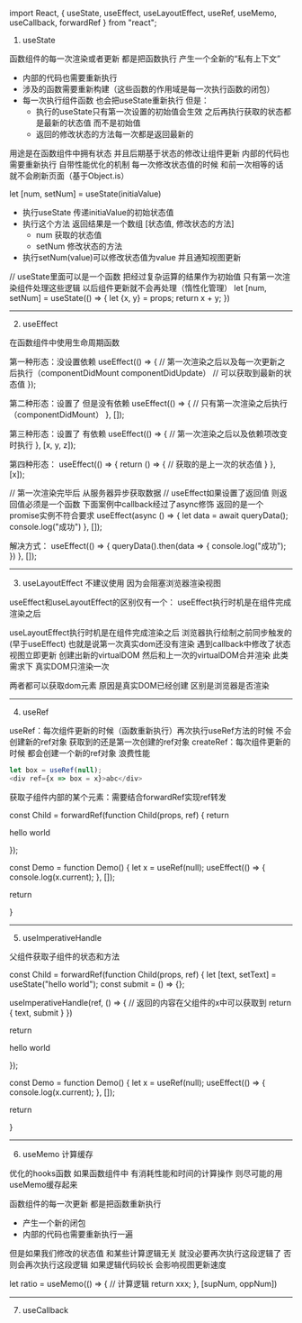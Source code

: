 import React, { useState, useEffect, useLayoutEffect, useRef, useMemo, useCallback, forwardRef } from "react";

1. useState

函数组件的每一次渲染或者更新 都是把函数执行 产生一个全新的“私有上下文”
  + 内部的代码也需要重新执行
  + 涉及的函数需要重新构建（这些函数的作用域是每一次执行函数的闭包）
  + 每一次执行组件函数 也会把useState重新执行 但是：
    + 执行的useState只有第一次设置的初始值会生效 之后再执行获取的状态都是最新的状态值 而不是初始值
    + 返回的修改状态的方法每一次都是返回最新的

用途是在函数组件中拥有状态 并且后期基于状态的修改让组件更新 内部的代码也需要重新执行
自带性能优化的机制 每一次修改状态值的时候 和前一次相等的话 就不会刷新页面（基于Object.is）

let [num, setNum] = useState(initiaValue)
  + 执行useState 传递initiaValue的初始状态值
  + 执行这个方法 返回结果是一个数组 [状态值, 修改状态的方法]
    + num 获取的状态值
    + setNum 修改状态的方法
  + 执行setNum(value)可以修改状态值为value 并且通知视图更新

// useState里面可以是一个函数 把经过复杂运算的结果作为初始值 只有第一次渲染组件处理这些逻辑 以后组件更新就不会再处理（惰性化管理）
let [num, setNum] = useState(() => {
  let {x, y} = props;
  return x + y;
})

-------------------------------------------------------------------------

2. useEffect

在函数组件中使用生命周期函数

第一种形态：没设置依赖
useEffect(() => {
  // 第一次渲染之后以及每一次更新之后执行（componentDidMount componentDidUpdate）
  // 可以获取到最新的状态值
});

第二种形态：设置了 但是没有依赖
useEffect(() => {
  // 只有第一次渲染之后执行（componentDidMount）
}, []);

第三种形态：设置了 有依赖
useEffect(() => {
  // 第一次渲染之后以及依赖项改变时执行
}, [x, y, z]);

第四种形态：
useEffect(() => {
  return () => {
   // 获取的是上一次的状态值
  }
}, [x]);

// 第一次渲染完毕后 从服务器异步获取数据
// useEffect如果设置了返回值 则返回值必须是一个函数 下面案例中callback经过了async修饰 返回的是一个promise实例不符合要求
useEffect(async () => {
  let data = await queryData();
  console.log("成功")
}, []);

解决方式：
useEffect(() => {
  queryData().then(data => {
    console.log("成功");
  })
}, []);

-------------------------------------------------------------------------

3. useLayoutEffect 不建议使用 因为会阻塞浏览器渲染视图

useEffect和useLayoutEffect的区别仅有一个：
useEffect执行时机是在组件完成渲染之后

useLayoutEffect执行时机是在组件完成渲染之后 浏览器执行绘制之前同步触发的 (早于useEffect)
也就是说第一次真实dom还没有渲染 遇到callback中修改了状态 视图立即更新 创建出新的virtualDOM 然后和上一次的virtualDOM合并渲染
此类需求下 真实DOM只渲染一次

两者都可以获取dom元素 原因是真实DOM已经创建 区别是浏览器是否渲染

-------------------------------------------------------------------------

4. useRef

useRef：每次组件更新的时候（函数重新执行）再次执行useRef方法的时候 不会创建新的ref对象 获取到的还是第一次创建的ref对象
createRef：每次组件更新的时候 都会创建一个新的ref对象 浪费性能

``` javascript
let box = useRef(null);
<div ref={x => box = x}>abc</div>
```

获取子组件内部的某个元素：需要结合forwardRef实现ref转发

const Child = forwardRef(function Child(props, ref) {
  return <div class="child-box">
    <span ref={ref}>hello world</span>
  </div>
});

const Demo = function Demo() {
  let x = useRef(null);
  useEffect(() => {
    console.log(x.current);
  }, []);

  return <div class="demo">
    <Child ref={x} />
  </div>
}

-------------------------------------------------------------------------

5. useImperativeHandle

父组件获取子组件的状态和方法

const Child = forwardRef(function Child(props, ref) {
  let [text, setText] = useState("hello world");
  const submit = () => {};

  useImperativeHandle(ref, () => {
    // 返回的内容在父组件的x中可以获取到
    return {
      text,
      submit
    }
  })

  return <div class="child-box">
    <span ref={ref}>hello world</span>
  </div>
});

const Demo = function Demo() {
  let x = useRef(null);
  useEffect(() => {
    console.log(x.current);
  }, []);

  return <div class="demo">
    <Child ref={x} />
  </div>
}

-------------------------------------------------------------------------

6. useMemo 计算缓存

优化的hooks函数
如果函数组件中 有消耗性能和时间的计算操作 则尽可能的用useMemo缓存起来

函数组件的每一次更新 都是把函数重新执行
+ 产生一个新的闭包
+ 内部的代码也需要重新执行一遍

但是如果我们修改的状态值 和某些计算逻辑无关 就没必要再次执行这段逻辑了 否则会再次执行这段逻辑 如果逻辑代码较长 会影响视图更新速度

let ratio = useMemo(() => {
  // 计算逻辑
  return xxx;
}, [supNum, oppNum])

-------------------------------------------------------------------------

7. useCallback